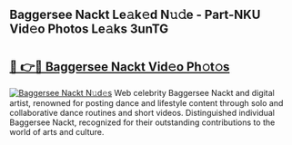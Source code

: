 ## Baggersee Nackt Le𝚊k𝚎d N𝚞𝚍e - Part-NKU Vid𝚎o Photos Le𝚊ks 3unTG

# <h2><a href="http://fb7qcn.evod.top/?m=Baggersee+Nackt">🔗 👉🔴 Baggersee Nackt Vid𝚎o Ph𝚘t𝚘s</a></h2>

[![Baggersee Nackt N𝚞d𝚎s](https://i.imgur.com/8V9OHl7.gif)](http://fb7qcn.evod.top/?m=Baggersee+Nackt)
Web celebrity Baggersee Nackt and digital artist, renowned for posting dance and lifestyle content through solo and collaborative dance routines and short videos. Distinguished individual Baggersee Nackt, recognized for their outstanding contributions to the world of arts and culture. 
